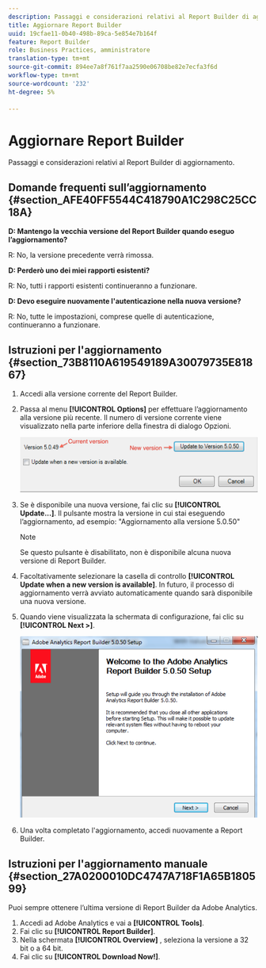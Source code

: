 ```yaml
---
description: Passaggi e considerazioni relativi al Report Builder di aggiornamento.
title: Aggiornare Report Builder
uuid: 19cfae11-0b40-498b-89ca-5e854e7b164f
feature: Report Builder
role: Business Practices, amministratore
translation-type: tm+mt
source-git-commit: 894ee7a8f761f7aa2590e06708be82e7ecfa3f6d
workflow-type: tm+mt
source-wordcount: '232'
ht-degree: 5%

---
```



# Aggiornare Report Builder

Passaggi e considerazioni relativi al Report Builder di aggiornamento.

## Domande frequenti sull’aggiornamento {#section_AFE40FF5544C418790A1C298C25CC18A}

**D: Mantengo la vecchia versione del Report Builder quando eseguo l’aggiornamento?**

R: No, la versione precedente verrà rimossa.

**D: Perderò uno dei miei rapporti esistenti?**

R: No, tutti i rapporti esistenti continueranno a funzionare.

**D: Devo eseguire nuovamente l&#39;autenticazione nella nuova versione?**

R: No, tutte le impostazioni, comprese quelle di autenticazione, continueranno a funzionare.

## Istruzioni per l&#39;aggiornamento {#section_73B8110A619549189A30079735E81867}

1. Accedi alla versione corrente del Report Builder.
1. Passa al menu **[!UICONTROL Options]** per effettuare l’aggiornamento alla versione più recente. Il numero di versione corrente viene visualizzato nella parte inferiore della finestra di dialogo Opzioni.

   ![](assets/upgrade.png)

1. Se è disponibile una nuova versione, fai clic su **[!UICONTROL Update...]**. Il pulsante mostra la versione in cui stai eseguendo l’aggiornamento, ad esempio: &quot;Aggiornamento alla versione 5.0.50&quot;

   >[!NOTE]
   >
   >Se questo pulsante è disabilitato, non è disponibile alcuna nuova versione di Report Builder.

1. Facoltativamente selezionare la casella di controllo **[!UICONTROL Update when a new version is available]**. In futuro, il processo di aggiornamento verrà avviato automaticamente quando sarà disponibile una nuova versione.
1. Quando viene visualizzata la schermata di configurazione, fai clic su **[!UICONTROL Next >]**.

   ![](assets/setup.png)

1. Una volta completato l&#39;aggiornamento, accedi nuovamente a Report Builder.

## Istruzioni per l&#39;aggiornamento manuale {#section_27A0200010DC4747A718F1A65B180599}

Puoi sempre ottenere l’ultima versione di Report Builder da Adobe Analytics.

1. Accedi ad Adobe Analytics e vai a **[!UICONTROL Tools]**.
1. Fai clic su **[!UICONTROL Report Builder]**.
1. Nella schermata **[!UICONTROL Overview]** , seleziona la versione a 32 bit o a 64 bit.
1. Fai clic su **[!UICONTROL Download Now!]**.


